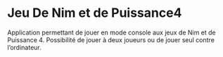 # Jeu De Nim et de Puissance4
 Application permettant de jouer en mode console aux jeux de Nim et de Puissance 4. Possibilité de jouer à deux joueurs ou de jouer seul contre l’ordinateur.